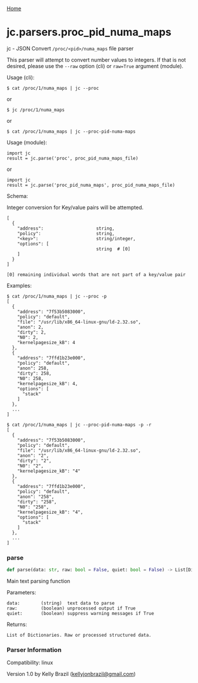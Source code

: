 [Home](https://kellyjonbrazil.github.io/jc/)
<a id="jc.parsers.proc_pid_numa_maps"></a>

# jc.parsers.proc\_pid\_numa\_maps

jc - JSON Convert `/proc/<pid>/numa_maps` file parser

This parser will attempt to convert number values to integers. If that is
not desired, please use the `--raw` option (cli) or `raw=True` argument
(module).

Usage (cli):

    $ cat /proc/1/numa_maps | jc --proc

or

    $ jc /proc/1/numa_maps

or

    $ cat /proc/1/numa_maps | jc --proc-pid-numa-maps

Usage (module):

    import jc
    result = jc.parse('proc', proc_pid_numa_maps_file)

or

    import jc
    result = jc.parse('proc_pid_numa_maps', proc_pid_numa_maps_file)

Schema:

Integer conversion for Key/value pairs will be attempted.

    [
      {
        "address":                    string,
        "policy":                     string,
        "<key>":                      string/integer,
        "options": [
                                      string  # [0]
        ]
      }
    ]

    [0] remaining individual words that are not part of a key/value pair

Examples:

    $ cat /proc/1/numa_maps | jc --proc -p
    [
      {
        "address": "7f53b5083000",
        "policy": "default",
        "file": "/usr/lib/x86_64-linux-gnu/ld-2.32.so",
        "anon": 2,
        "dirty": 2,
        "N0": 2,
        "kernelpagesize_kB": 4
      },
      {
        "address": "7ffd1b23e000",
        "policy": "default",
        "anon": 258,
        "dirty": 258,
        "N0": 258,
        "kernelpagesize_kB": 4,
        "options": [
          "stack"
        ]
      },
      ...
    ]

    $ cat /proc/1/numa_maps | jc --proc-pid-numa-maps -p -r
    [
      {
        "address": "7f53b5083000",
        "policy": "default",
        "file": "/usr/lib/x86_64-linux-gnu/ld-2.32.so",
        "anon": "2",
        "dirty": "2",
        "N0": "2",
        "kernelpagesize_kB": "4"
      },
      {
        "address": "7ffd1b23e000",
        "policy": "default",
        "anon": "258",
        "dirty": "258",
        "N0": "258",
        "kernelpagesize_kB": "4",
        "options": [
          "stack"
        ]
      },
      ...
    ]

<a id="jc.parsers.proc_pid_numa_maps.parse"></a>

### parse

```python
def parse(data: str, raw: bool = False, quiet: bool = False) -> List[Dict]
```

Main text parsing function

Parameters:

    data:        (string)  text data to parse
    raw:         (boolean) unprocessed output if True
    quiet:       (boolean) suppress warning messages if True

Returns:

    List of Dictionaries. Raw or processed structured data.

### Parser Information
Compatibility:  linux

Version 1.0 by Kelly Brazil (kellyjonbrazil@gmail.com)
